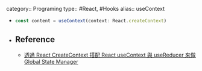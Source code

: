 category:: Programing
type:: #React, #Hooks
alias:: useContext

- ```typescript
  const content = useContext(context: React.createContext)
  ```
- ## Reference
	- [透過 React CreateContext 搭配 React useContext 與 useReducer 來做 Global State Manager](https://whien.medium.com/%E9%80%8F%E9%81%8E-react-usecontext-%E8%88%87-usereducer-%E4%BE%86%E5%81%9A-global-state-manager-bed30fb1f08b)